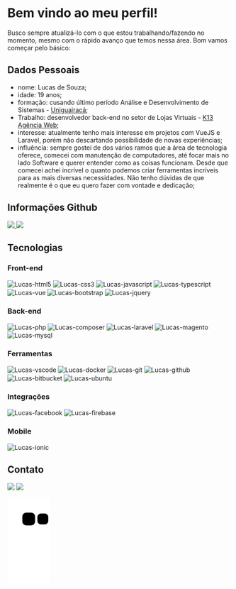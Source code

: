 # Bem vindo ao meu perfil!
Busco sempre atualizá-lo com o que estou trabalhando/fazendo no momento, mesmo com o rápido avanço que temos nessa área. Bom vamos começar pelo básico:
## Dados Pessoais
 - nome: Lucas de Souza;
 - idade: 19 anos;
 - formação: cusando último período Análise e Desenvolvimento de Sistemas - [Uniguairacá](https://guairaca.com.br/);
 - Trabalho: desenvolvedor back-end no setor de Lojas Virtuais - [K13 Agência Web](https://k13.com.br/);
 - interesse: atualmente tenho mais interesse em projetos com VueJS e Laravel, porém não descartando possibilidade de novas experiências;
 - influência: sempre gostei de dos vários ramos que a área de tecnologia oferece, comecei com manutenção de computadores, até focar 
 mais no lado Software e querer entender como as coisas funcionam. Desde que comecei achei incrível o quanto podemos criar ferramentas incríveis 
 para as mais diversas necessidades. Não tenho dúvidas de que realmente é o que eu quero fazer com vontade e dedicação;
## Informações Github
<link rel="stylesheet" href="https://cdn.jsdelivr.net/gh/devicons/devicon@v2.14.0/devicon.min.css">

  <div>
    <a href="https://github.com/lucasSouzaWebDev">
    <img height="180em" src="https://github-readme-stats.vercel.app/api?username=lucasSouzaWebDev&show_icons=true&theme=vue-dark&include_all_commits=true&count_private=true"/>
    <img height="180em" src="https://github-readme-stats.vercel.app/api/top-langs/?username=lucasSouzaWebDev&layout=compact&langs_count=7&theme=vue-dark"/>
  </a>
  </div>
 
## Tecnologias
 ### Front-end
 <div style="display: inline_block">
  <img align="center" alt="Lucas-html5" height="30" width="40" src="https://cdn.jsdelivr.net/gh/devicons/devicon/icons/html5/html5-original.svg" />
  <img align="center" alt="Lucas-css3" height="30" width="40" src="https://cdn.jsdelivr.net/gh/devicons/devicon/icons/css3/css3-original.svg" />
  <img align="center" alt="Lucas-javascript" height="30" width="40" src="https://cdn.jsdelivr.net/gh/devicons/devicon/icons/javascript/javascript-original.svg" />
  <img align="center" alt="Lucas-typescript" height="30" width="40" src="https://cdn.jsdelivr.net/gh/devicons/devicon/icons/typescript/typescript-original.svg" />
  <img align="center" alt="Lucas-vue" height="30" width="40" src="https://cdn.jsdelivr.net/gh/devicons/devicon/icons/vuejs/vuejs-original.svg" />
  <img align="center" alt="Lucas-bootstrap" height="30" width="40" src="https://cdn.jsdelivr.net/gh/devicons/devicon/icons/bootstrap/bootstrap-original.svg" />
  <img align="center" alt="Lucas-jquery" height="30" width="40" src="https://cdn.jsdelivr.net/gh/devicons/devicon/icons/jquery/jquery-original.svg" />
</div>
 
 ### Back-end
<div style="display: inline_block">
  <img align="center" alt="Lucas-php" height="30" width="40" src="https://cdn.jsdelivr.net/gh/devicons/devicon/icons/php/php-original.svg" />
  <img align="center" alt="Lucas-composer" height="30" width="40" src="https://cdn.jsdelivr.net/gh/devicons/devicon/icons/composer/composer-original.svg" />
  <img align="center" alt="Lucas-laravel" height="30" width="40" src="https://cdn.jsdelivr.net/gh/devicons/devicon/icons/laravel/laravel-plain.svg" />
  <img align="center" alt="Lucas-magento" height="30" width="40" src="https://cdn.jsdelivr.net/gh/devicons/devicon/icons/magento/magento-original.svg" />
  <img align="center" alt="Lucas-mysql" height="30" width="40" src="https://cdn.jsdelivr.net/gh/devicons/devicon/icons/mysql/mysql-original.svg" />
</div>
 
 ### Ferramentas
 <div style="display: inline_block">
  <img align="center" alt="Lucas-vscode" height="30" width="40" src="https://cdn.jsdelivr.net/gh/devicons/devicon/icons/vscode/vscode-original.svg" />
  <img align="center" alt="Lucas-docker" height="30" width="40" src="https://cdn.jsdelivr.net/gh/devicons/devicon/icons/docker/docker-original.svg" />
  <img align="center" alt="Lucas-git" height="30" width="40" src="https://cdn.jsdelivr.net/gh/devicons/devicon/icons/git/git-original.svg" />
  <img align="center" alt="Lucas-github" height="30" width="40" src="https://cdn.jsdelivr.net/gh/devicons/devicon/icons/github/github-original.svg" />
  <img align="center" alt="Lucas-bitbucket" height="30" width="40" src="https://cdn.jsdelivr.net/gh/devicons/devicon/icons/bitbucket/bitbucket-original.svg" />
  <img align="center" alt="Lucas-ubuntu" height="30" width="40" src="https://cdn.jsdelivr.net/gh/devicons/devicon/icons/ubuntu/ubuntu-plain.svg" />
</div>

### Integrações
 <div style="display: inline_block">
  <img align="center" alt="Lucas-facebook" height="30" width="40" src="https://cdn.jsdelivr.net/gh/devicons/devicon/icons/facebook/facebook-original.svg" />
  <img align="center" alt="Lucas-firebase" height="30" width="40" src="https://cdn.jsdelivr.net/gh/devicons/devicon/icons/firebase/firebase-plain.svg" />
</div>
 
 ### Mobile
 <div style="display: inline_block">
  <img align="center" alt="Lucas-ionic" height="30" width="40" src="https://cdn.jsdelivr.net/gh/devicons/devicon/icons/ionic/ionic-original.svg" />
</div>

## Contato
  <a href="https://www.linkedin.com/in/lucas-de-souza-web-dev" target="_blank"><img src="https://img.shields.io/badge/LinkedIn-0077B5?style=for-the-badge&logo=linkedin&logoColor=white"></a>
  <a href="mailto:lucasdesouzadubena@gmail.com" target="_blank"><img src="https://img.shields.io/badge/Gmail-D14836?style=for-the-badge&logo=gmail&logoColor=white"></a>
 
![Snake animation](https://github.com/lucasSouzaWebDev/lucasSouzaWebDev/blob/output/github-contribution-grid-snake.svg)
